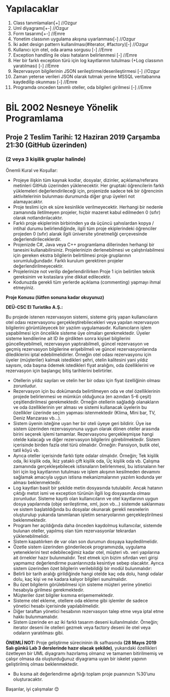 # Yapılacaklar

1. Class tanımlamaları[+] //Ozgur
2. Uml diyagramı[+-] //Ozgur
3. Form tasarımı[+-] //Emre
4. Yonetim classının uygulama akışına uyarlanması[-] //Ozgur
5. İki adet design pattern kullanılması(#iterator, #factory)[-] //Ozgur
6. Kullanıcı için otel, oda arama sorgusu [-] //Emre
7. Exception handling ile olası hataların belirlenmesi [-] //Emre
8. Her bir farklı exception türü için log kayıtlarının tutulması (+Log classının yaratılması) [-] //Emre
9. Rezervasyon bilgilerinin JSON serileştirme/deserileştirmesi [-] //Ozgur
10. Zaman yeterse verileri JSON olarak tutmak yerine MSSQL veritabanına kaydedilip okunması [-] //Emre
11. Programda onceden tanımlı oteller, oda bilgileri girilmesi [-] //Emre

# BİL 2002 Nesneye Yönelik Programlama
## Proje 2 Teslim Tarihi: 12 Haziran 2019 Çarşamba 21:30 (GitHub üzerinden)
### (2 veya 3 kişilik gruplar halinde)
Önemli Kural ve Koşullar:
-	Projeye ilişkin tüm kaynak kodlar, dosyalar, dizinler, açıklama/referans metinleri GitHub üzerinden yüklenecektir. Her gruptaki öğrencilerin farklı yüklemeleri değerlendirileceği için, projenizde sadece tek bir öğrencinin aktivitelerinin bulunması durumunda diğer grup üyeleri not alamayacaktır.
-	Proje teslimi için ek süre kesinlikle verilmeyecektir. Herhangi bir nedenle zamanında iletilmeyen projeler, hiçbir mazeret kabul edilmeden 0 (sıfır) olarak notlandırılacaktır.
-	Farklı proje ekiplerinin birbirinden ya da üçüncü şahıslardan kopya / intihal durumu belirlendiğinde, ilgili tüm proje ekiplerindeki öğrenciler projeden 0 (sıfır) alarak ilgili üniversite yönetmeliği çerçevesinde değerlendirileceklerdir.
-	Projenizde C#, Java veya C++ programlama dillerinden herhangi bir tanesini kullanabilirsiniz. Projelerinizin derlenebilmesi ve çalıştırılabilmesi için gereken ekstra bilgilerin belirtilmesi proje gruplarının sorumluluğundadır. Farklı kurulum gerektiren projeler değerlendirilmeyecektir.
-	Projelerinize not verilip değerlendirilirken Proje 1 için belirtilen teknik gereksinim ve kıstaslara yine dikkat edilecektir.
-	Kodunuzda gerekli tüm yerlerde açıklama (commenting) yapmayı ihmal etmeyiniz.

<b>Proje Konusu (lütfen sonuna kadar okuyunuz)</b>

<b>DEÜ-CSC El Turistiko A.Ş.:</b>

Bu projede istenen rezervasyon sistemi, sisteme giriş yapan kullanıcıların otel odası rezervasyonu gerçekleştirebilecekleri veya yapılan rezervasyon bilgilerini görüntüleyecek bir yazılım uygulamasıdır.
Kullanıcıların işlem yapabilmesi için öncelikle sisteme üye olmaları gerekmektedir. Üyeler sisteme kendilerine ait ID ile girdikten sonra kişisel bilgilerini güncelleyebilmeli, rezervasyon yaptırabilmeli, güncel rezervasyon ve geçmiş rezervasyon bilgilerine erişebilmeli ve güncel rezervasyonlarında dilediklerini iptal edebilmelidirler. 
Örneğin otel odası rezervasyonu için üyeler (müşteriler) kalmak istedikleri şehri, otelin kalitesini yani yıldız sayısını, oda başına ödemek istedikleri fiyat aralığını, oda özelliklerini ve rezervasyon için başlangıç bitiş tarihlerini belirtirler.

-	Otellerin yıldız sayıları ve otelin her bir odası için fiyat özelliğinin olması zorunludur.
-	Rezervasyon için bu dokümanda belirtilmeyen oda ve otel özelliklerinin projede belirlenmesi ve mümkün olduğunca (en azından 5-6 çeşit) çeşitlendirilmesi gerekmektedir. Örneğin otellerin sağladığı olanakların ve oda özelliklerinin yer alması ve sistemi kullanacak üyelerin bu özellikler üzerinde seçim yapması istenmektedir (Klima, Mini bar, TV, Deniz Manzarası vb…). 
-	Sistem üyenin isteğine uyan her bir oteli üyeye geri bildirir. Üye ise sistem üzerinden rezervasyonuna uygun olarak dönen oteller arasında birini seçerek işlemi tamamlar. Rezervasyonu gerçekleşmişse hangi otelde kalacağı ve diğer rezervasyon bilgilerini görebilmektedir. 
Sistem içerisinde birden fazla otel türü olmalıdır. Örneğin: Pansiyon, butik otel, tatil köyü vb.
-	Ayrıca oteller içerisinde farklı tipte odalar olmalıdır. Örneğin; Tek kişilik oda, İki kişilik oda, İkiz yataklı çift kişilik oda, Üç kişilik oda vb.
Çalışma zamanında gerçekleşebilecek istisnaların belirlenmesi, bu istisnaların her biri için log kayıtlarının tutulması ve işlem akışının kesilmeden devamını sağlamak amacıyla uygun istisna mekanizmalarının yazılım kodunda yer alması beklenmektedir.
-	Log kayıtları basit bir şekilde metin dosyasında tutulabilir. Ancak hatanın çıktığı metot ismi ve exception türünün ilgili log dosyasında olması zorunludur.
Sisteme kayıtlı olan kullanıcıların ve otel kayıtlarının uygun dosya yapılarında (obje serileştirme, xml, json vb…) sistemde saklanması ve sistem başlatıldığında bu dosyalar okunarak gerekli nesnelerin oluşturulup yukarıda tanımlanan işletim senaryolarının gerçekleştirilmesi beklenmektedir.
-	Program her açıldığında daha önceden kaydolmuş kullanıcılar, sistemde bulunan oteller, yapılmış olan tüm rezervasyonlar tekrardan yüklenebilmelidir.
-	Sistem kapatılırken de var olan son durumun dosyaya kaydedilmelidir.
-	Özetle sistem üzerinden gönderilecek programınızda, uygulama yeteneklerini test edebileceğimiz kadar otel, müşteri vb. veri yapılarına ait örnekler hazır bulunmalıdır. Test etmek için bizim sıfırdan veri girişi yapmamız değerlendirme puanlarınızda kesintiye sebep olacaktır.
Ayrıca sistem üzerinden özet bilgilerin verilebildiği bir modül bulunmalıdır:
-	Belirli bir tarih aralığı girildiğinde hangi otelde kaç oda dolu, hangi odalar dolu, kaç kişi ve ne kadara kalıyor bilgileri sunulmalıdır.
-	Bu özet bilgilerin görülebilmesi için sisteme müşteri yerine yönetici hesabıyla girilmesi gerekmektedir.
-	Müşteriler özet bilgiler kısmına erişememektedir.
-	Sisteme otel ekleme, otellere oda ekleme gibi işlemler de sadece yönetici hesabı içerisinde yapılabilmelidir.
-	Diğer taraftan yönetici hesabının rezervasyon talep etme veya iptal etme hakkı bulunmamalıdır.
-	Sistem üzerinde en az iki farklı tasarım deseni kullanılmalıdır. Örneğin; iterator deseni ile otelleri gezmek veya factory deseni ile otel veya odaların yaratılması gibi.

<b>ÖNEMLİ NOT:</b> Proje geliştirme sürecininin ilk safhasında <b>(28 Mayıs 2019 Salı günkü Lab 3 derslerinde hazır olacak şekilde)</b>, yukarıdaki özellikleri özetleyen bir UML diyagramı hazırlamış olmanız ve tamamen bitirilmemiş ve çalışır olmasa da oluşturduğunuz diyagrama uyan bir iskelet yapının geliştirilmiş olması beklenmektedir.

-	Bu kısma ait değerlendirme ağırlığı toplam proje puanınızın %30’unu oluşturacaktır.


Başarılar, iyi çalışmalar 😊
